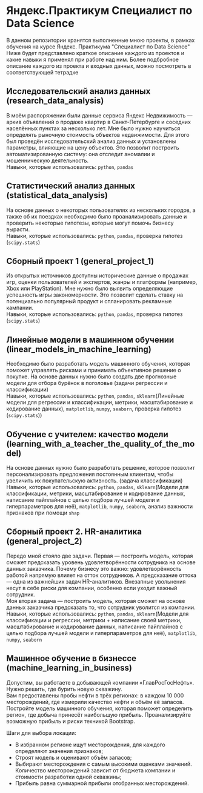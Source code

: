 # Яндекс.Практикум Специалист по Data Science
В данном репозитории хранятся выполненные мною проекты, в рамках обучения на курсе Яндекс. Практикума "Специалист по Data Science"\
Ниже будет представлено краткое описание каждого из проектов и какие навыки я применял при работе над ним. Более подбробное описание каждого из проекта и входных данных, можно посмотреть в соответствующей тетрадке

## Исследовательский анализ данных (research_data_analysis)
В моём распоряжении были данные сервиса Яндекс Недвижимость — архив объявлений о продаже квартир в Санкт-Петербурге и соседних населённых пунктах за несколько лет. Мне было нужно научиться определять рыночную стоимость объектов недвижимости. Для этого был проведён исследовательский анализ данных и установлены параметры, влияющие на цену объектов. Это позволит построить автоматизированную систему: она отследит аномалии и мошенническую деятельность.\
Навыки, которые использовались: `python`, `pandas`

## Статистический анализ данных (statistical_data_analysis)
На основе данных о некоторых пользователях из нескольких городов, а также об их поездках необходимо было проанализировать данные и проверить некоторые гипотезы, которые могут помочь бизнесу вырасти.\
Навыки, которые использовались: `python`, `pandas`, проверка гипотез (`scipy.stats`)

## Сборный проект 1 (general_project_1)
Из открытых источников доступны исторические данные о продажах игр, оценки пользователей и экспертов, жанры и платформы (например, Xbox или PlayStation). Мне нужно было выявить определяющие успешность игры закономерности. Это позволит сделать ставку на потенциально популярный продукт и спланировать рекламные кампании.\
Навыки, которые использовались: `python`, `pandas`, проверка гипотез (`scipy.stats`)

## Линейные модели в машинном обучении (linear_models_in_machine_learning)
Необходимо было разработать модель машинного обучения, которая поможет управлять рисками и принимать объективное решение о покупке. На основе данных нужно было создать две прогнозные модели для отбора бурёнок в поголовье (задачи регрессии и классификации)\
Навыки, которые использовались: `python`, `pandas`, `sklearn`(Линейные модели для регрессии и классификации, метрики, масштабирование и кодирование данных), `matplotlib`, `numpy`, `seaborn`, проверка гипотез (`scipy.stats`))

## Обучение с учителем: качество модели (learning_with_a_teacher_the_quality_of_the_model)
На основе данных нужно было разработать решение, которое позволит персонализировать предложения постоянным клиентам, чтобы увеличить их покупательскую активность. (задача классификации)\
Навыки, которые использовались: `python`, `pandas`, `sklearn`(Модели для классификации, метрики, масштабирование и кодирование данных, написание пайплайнов с целью подбора лучшей модели и гиперпараметров для неё), `matplotlib`, `numpy`, `seaborn`, анализ важности признаков при помощи `shap`

## Сборный проект 2. HR-аналитика (general_project_2)
Передо мной стояло две задачи. Первая — построить модель, которая сможет предсказать уровень удовлетворённости сотрудника на основе данных заказчика. 
Почему бизнесу это важно: удовлетворённость работой напрямую влияет на отток сотрудников. А предсказание оттока — одна из важнейших задач HR-аналитиков. Внезапные увольнения несут в себе риски для компании, особенно если уходит важный сотрудник.\
Моя вторая задача — построить модель, которая сможет на основе данных заказчика предсказать то, что сотрудник уволится из компании.\
Навыки, которые использовались: `python`, `pandas`, `sklearn`(Модели для классификации и регрессии, метрики + написание своей метрики, масштабирование и кодирование данных, написание пайплайнов с целью подбора лучшей модели и гиперпараметров для неё), `matplotlib`, `numpy`, `seaborn`

## Машинное обучение в бизнессе (machine_learning_in_business)
Допустим, вы работаете в добывающей компании «ГлавРосГосНефть». Нужно решить, где бурить новую скважину.\
Вам предоставлены пробы нефти в трёх регионах: в каждом 10 000 месторождений, где измерили качество нефти и объём её запасов. Постройте модель машинного обучения, которая поможет определить регион, где добыча принесёт наибольшую прибыль. Проанализируйте возможную прибыль и риски техникой Bootstrap.

Шаги для выбора локации:

- В избранном регионе ищут месторождения, для каждого определяют значения признаков;
- Строят модель и оценивают объём запасов;
- Выбирают месторождения с самым высокими оценками значений. Количество месторождений зависит от бюджета компании и стоимости разработки одной скважины;
- Прибыль равна суммарной прибыли отобранных месторождений.
